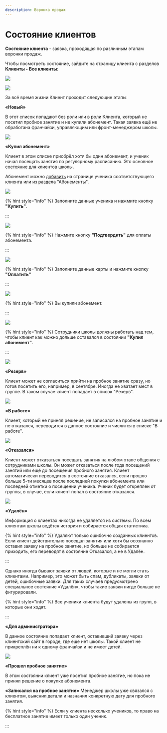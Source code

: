 ```yaml
---
description: Воронка продаж
---
```


# Состояние клиентов

**Состояние клиента** - заявка, проходящая по различным этапам воронки продаж.

Чтобы посмотреть состояние, зайдите на страницу клиента с разделов **Клиенты - Все клиенты**:

![](../.gitbook/assets/Screenshot_364.png)

![](../.gitbook/assets/Screenshot_363.png)

За всё время жизни Клиент проходит следующие этапы:

&#x20; **«Новый»**

В этот список попадают без роли или в роли Клиента, который не посетил пробное занятие и не купили абонемент. Такая заявка ещё не обработана франчайзи, управляющим или фронт-менеджером школы.

![](../.gitbook/assets/Screenshot_332.png)

**«Купил абонемент»**

Клиент в этом списке приобрёл хотя бы один абонемент, и ученик начал посещать занятия по регулярному расписанию. Это основное состояние для клиентов школы.&#x20;

Абонемент можно [добавить](../abonementy/dobavlenie-abonementov.md) на странице ученика соответствующего клиента или из раздела "Абонементы".&#x20;

![](<../.gitbook/assets/Screenshot_338 (2) (3).png>)

{% hint style="info" %}
Заполните данные ученика и нажмите кнопку **"Купить"**.

:::

![](../.gitbook/assets/Screenshot_339.png)

{% hint style="info" %}
Нажмите кнопку **"Подтвердить"** для оплаты абонемента.

:::

![](../.gitbook/assets/Screenshot_340.png)

{% hint style="info" %}
Заполните данные карты и нажмите кнопку **"Оплатить"**

:::

![](<../.gitbook/assets/Screenshot_346 (1).png>)

{% hint style="info" %}
Вы купили абонемент.

:::

![](<../.gitbook/assets/Screenshot_341 (2).png>)

{% hint style="info" %}
Сотрудники школы должны работать над тем, чтобы клиент как можно дольше оставался в состоянии **"Купил абонемент".**

:::

![](<../.gitbook/assets/Screenshot_342 (2).png>)

**«Резерв»**&#x20;

Клиент может не согласиться прийти на пробное занятие сразу, но готов посетить его, например, в сентябре. Иногда не хватает мест в группе. В таком случае клиент попадает в список "Резерв".

![](../.gitbook/assets/Screenshot_353.png)

&#x20; **«В работе»**

Клиент, который не принял решение, не записался на пробное занятие и не отказался, переводится в данное состояние и числится в списке "В работе".

![](../.gitbook/assets/Screenshot_352.png)

&#x20;**«Отказался»**&#x20;

Клиент может отказаться посещать занятия на любом этапе общения с сотрудниками школы. Он может отказаться после года посещений занятий или ещё до посещения пробного занятия. Клиент автоматически переводится в состояние отказался, если прошло больше 5-ти месяцев после последней покупки абонемента или последней отметки о посещении ученика. Ученик будет откреплен от группы, в случае, если клиент попал в состояние отказался.

![](../.gitbook/assets/Screenshot_351.png)

&#x20;**«Удалён»**&#x20;

Информация о клиентах никогда не удаляется из системы. По всем клиентам школы ведётся история и собирается общая статистика.&#x20;

{% hint style="info" %}
Удаляют только ошибочно созданных клиентов. Если клиент действительно посещал занятия или хотя бы осознанно оставил заявку на пробное занятие, но больше не собирается приходить, его переводят в состояние Отказался, а не в Удалён.&#x20;

:::

Однако иногда бывают заявки от людей, которые и не могли стать клиентами. Например, это может быть спам, дубликаты, заявки от детей, ошибочные заявки. Для таких случаев предусмотрено специальное состояние «Удалён», чтобы такие заявки нигде больше не фигурировали.

{% hint style="info" %}
Все ученики клиента будут удалены из групп, в которые они ходят.

:::

**«Для администратора»**

В данное состояние попадает клиент, оставивший заявку через клиентский сайт в городе, где еще нет школы. Такой клиент не прикреплён ни к одному франчайзи и не имеет детей.&#x20;

![](../.gitbook/assets/Screenshot_347.png)

&#x20;**«Прошел пробное занятие»**

&#x20;В этом состоянии клиент уже посетил пробное занятие, но пока не принял решение о покупке абонемента.

**«Записался на пробное занятие»** Менеджер школы уже связался с клиентом, выяснил детали и назначил конкретную дату для пробного занятия.&#x20;

{% hint style="info" %}
Если у клиента несколько учеников, то право на бесплатное занятие имеет только один ученик.

:::

&#x20;

&#x20;

&#x20;&#x20;

